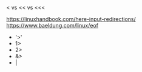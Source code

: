 < vs << vs <<<

https://linuxhandbook.com/here-input-redirections/ \
https://www.baeldung.com/linux/eof

- '>'
- 1>
- 2>
- &>
- |
